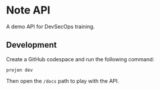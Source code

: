# Note API

A demo API for DevSecOps training.


## Development

Create a GitHub codespace and run the following command:

```
projen dev
```



Then open the `/docs` path to play with the API.
